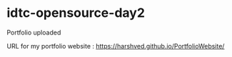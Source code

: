 # idtc-opensource-day2

Portfolio uploaded</br>

URL for my portfolio website : https://harshved.github.io/PortfolioWebsite/
